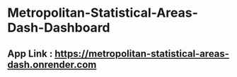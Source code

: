 # Metropolitan-Statistical-Areas-Dash-Dashboard
## App Link :  https://metropolitan-statistical-areas-dash.onrender.com

